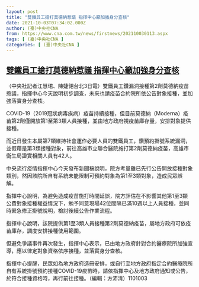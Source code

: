 ```yaml
---
layout: post
title: "雙鐵員工搶打莫德納惹議 指揮中心籲加強身分查核"
date: 2021-10-03T07:34:02.000Z
author: (臺)中央社CNA
from: https://www.cna.com.tw/news/firstnews/202110030113.aspx
tags: [ (臺)中央社CNA ]
categories: [ (臺)中央社CNA ]
---
```

<!--1633246442000-->
[雙鐵員工搶打莫德納惹議 指揮中心籲加強身分查核](https://www.cna.com.tw/news/firstnews/202110030113.aspx)
------

<div>
<div></div><div><p>（中央社記者江慧珺、陳婕翎台北3日電）雙鐵員工鑽漏洞接種第2劑莫德納疫苗惹議，指揮中心今天說明初步調查，未來也請疫苗合約院所依公告對象接種，並加強落實身分查核。</p><p>COVID-19（2019冠狀病毒疾病）疫苗持續接種，但目前莫德納（Moderna）疫苗第2劑僅開放第1至第3類人員接種，並由地方政府視疫苗庫存量，安排對象提供接種。</p><p>而近日發生本屬第7類維持社會運作必要人員的雙鐵員工，鑽預約掛號系統漏洞，並假藉是第3類接種對象，前往高雄市立聯合醫院施打第2劑莫德納疫苗，高雄市衛生局證實相關人員有42人。</p><p>中央流行疫情指揮中心今天發布新聞稿說明，院方考量雖已先行公告開放接種對象類別，然因該院所自有系統未能限制可預約對象為第1至3類對象，造成民眾誤解。</p><p>指揮中心說明，為避免造成疫苗施打時間延誤，院方評估在不影響其他第1至3類公費對象接種權益情況下，勉予同意現場42位間隔已滿10週以上人員接種，並同時緊急修正掛號說明，檢討後續公告作業流程。</p><p>指揮中心說明，該院提供第1至3類人員接種第2劑莫德納疫苗，屬地方政府可依疫苗庫存，調度安排接種使用範圍。</p><p>但避免爭議事件再次發生，指揮中心表示，已由地方政府針對合約醫療院所加強宣導，應以律定對象資格依序接種，並落實身分查核。</p><p>指揮中心提醒，民眾如為地方政府造冊安排，或自行至地方政府指定合約醫療院所自有系統掛號預約接種COVID-19疫苗時，請依指揮中心及地方政府通知或公告，於符合接種資格時，再行前往接種。（編輯：方沛清）1101003</p></div>
</div>
